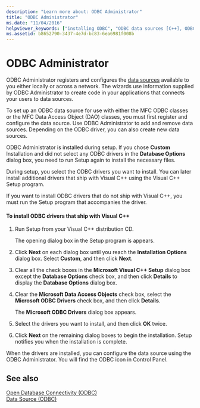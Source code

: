 ```yaml
---
description: "Learn more about: ODBC Administrator"
title: "ODBC Administrator"
ms.date: "11/04/2016"
helpviewer_keywords: ["installing ODBC", "ODBC data sources [C++], ODBC Administrator", "ODBC drivers [C++], installing", "ODBC [C++], ODBC Administrator", "Administrator in ODBC", "administration ODBC Administrator", "ODBC Administrator [C++]", "drivers [C++], ODBC"]
ms.assetid: b8652790-3437-4e7d-bc83-6ea6981f008b
---
```

# ODBC Administrator

ODBC Administrator registers and configures the [data sources](../../data/odbc/data-source-odbc.md) available to you either locally or across a network. The wizards use information supplied by ODBC Administrator to create code in your applications that connects your users to data sources.

To set up an ODBC data source for use with either the MFC ODBC classes or the MFC Data Access Object (DAO) classes, you must first register and configure the data source. Use ODBC Administrator to add and remove data sources. Depending on the ODBC driver, you can also create new data sources.

ODBC Administrator is installed during setup. If you chose **Custom** Installation and did not select any ODBC drivers in the **Database Options** dialog box, you need to run Setup again to install the necessary files.

During setup, you select the ODBC drivers you want to install. You can later install additional drivers that ship with Visual C++ using the Visual C++ Setup program.

If you want to install ODBC drivers that do not ship with Visual C++, you must run the Setup program that accompanies the driver.

#### To install ODBC drivers that ship with Visual C++

1. Run Setup from your Visual C++ distribution CD.

   The opening dialog box in the Setup program is appears.

1. Click **Next** on each dialog box until you reach the **Installation Options** dialog box. Select **Custom**, and then click **Next**.

1. Clear all the check boxes in the **Microsoft Visual C++ Setup** dialog box except the **Database Options** check box, and then click **Details** to display the **Database Options** dialog box.

1. Clear the **Microsoft Data Access Objects** check box, select the **Microsoft ODBC Drivers** check box, and then click **Details**.

   The **Microsoft ODBC Drivers** dialog box appears.

1. Select the drivers you want to install, and then click **OK** twice.

1. Click **Next** on the remaining dialog boxes to begin the installation. Setup notifies you when the installation is complete.

When the drivers are installed, you can configure the data source using the ODBC Administrator. You will find the ODBC icon in Control Panel.

## See also

[Open Database Connectivity (ODBC)](../../data/odbc/open-database-connectivity-odbc.md)<br/>
[Data Source (ODBC)](../../data/odbc/data-source-odbc.md)
